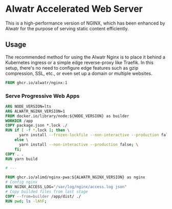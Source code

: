 # Alwatr Accelerated Web Server

This is a high-performance version of NGINX, which has been enhanced by Alwatr for the purpose of serving static content efficiently.

## Usage

The recommended method for using the Alwatr Nginx is to place it behind a Kubernetes ingress or a simple edge reverse-proxy like Traefik. In this setup, there's no need to configure edge features such as gzip compression, SSL, etc., or even set up a domain or multiple websites.

```Dockerfile
FROM ghcr.io/alwatr/nginx:1
```

### Serve Progressive Web Apps

```Dockerfile
ARG NODE_VERSION=lts
ARG ALWATR_NGINX_VERSION=1
FROM docker.io/library/node:${NODE_VERSION} as builder
WORKDIR /app
COPY package.json *.lock ./
RUN if [ -f *.lock ]; then \
      yarn install --frozen-lockfile --non-interactive --production false; \
    else \
      yarn install --non-interactive --production false; \
    fi;
COPY . .
RUN yarn build

# ---

FROM ghcr.io/alimd/nginx-pwa:${ALWATR_NGINX_VERSION} as nginx
# Config nginx
ENV NGINX_ACCESS_LOG="/var/log/nginx/access.log json"
# Copy builded files from last stage
COPY --from=builder /app/dist/ ./
RUN pwd; ls -lAhF;
```
